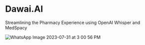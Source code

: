 # Dawai.AI
Streamlining the Pharmacy Experience using OpenAI Whisper and MedSpacy 

![WhatsApp Image 2023-07-31 at 3 00 56 PM](https://github.com/RayyanMinhaj/Dawai.AI/assets/81464495/93b6de4d-d6c5-43fe-b831-b6308de68173)
